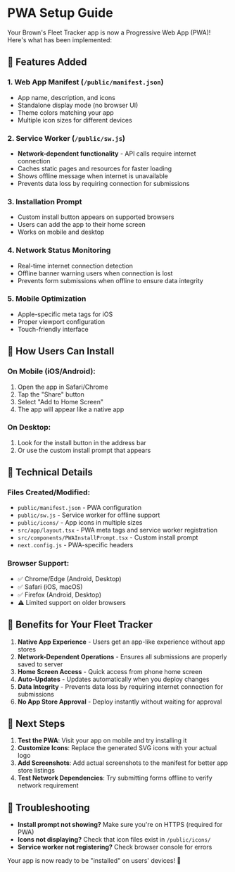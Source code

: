 # PWA Setup Guide

Your Brown's Fleet Tracker app is now a Progressive Web App (PWA)! Here's what has been implemented:

## 🚀 Features Added

### 1. **Web App Manifest** (`/public/manifest.json`)
- App name, description, and icons
- Standalone display mode (no browser UI)
- Theme colors matching your app
- Multiple icon sizes for different devices

### 2. **Service Worker** (`/public/sw.js`)
- **Network-dependent functionality** - API calls require internet connection
- Caches static pages and resources for faster loading
- Shows offline message when internet is unavailable
- Prevents data loss by requiring connection for submissions

### 3. **Installation Prompt**
- Custom install button appears on supported browsers
- Users can add the app to their home screen
- Works on mobile and desktop

### 4. **Network Status Monitoring**
- Real-time internet connection detection
- Offline banner warning users when connection is lost
- Prevents form submissions when offline to ensure data integrity

### 5. **Mobile Optimization**
- Apple-specific meta tags for iOS
- Proper viewport configuration
- Touch-friendly interface

## 📱 How Users Can Install

### On Mobile (iOS/Android):
1. Open the app in Safari/Chrome
2. Tap the "Share" button
3. Select "Add to Home Screen"
4. The app will appear like a native app

### On Desktop:
1. Look for the install button in the address bar
2. Or use the custom install prompt that appears

## 🔧 Technical Details

### Files Created/Modified:
- `public/manifest.json` - PWA configuration
- `public/sw.js` - Service worker for offline support
- `public/icons/` - App icons in multiple sizes
- `src/app/layout.tsx` - PWA meta tags and service worker registration
- `src/components/PWAInstallPrompt.tsx` - Custom install prompt
- `next.config.js` - PWA-specific headers

### Browser Support:
- ✅ Chrome/Edge (Android, Desktop)
- ✅ Safari (iOS, macOS)
- ✅ Firefox (Android, Desktop)
- ⚠️ Limited support on older browsers

## 🎯 Benefits for Your Fleet Tracker

1. **Native App Experience** - Users get an app-like experience without app stores
2. **Network-Dependent Operations** - Ensures all submissions are properly saved to server
3. **Home Screen Access** - Quick access from phone home screen
4. **Auto-Updates** - Updates automatically when you deploy changes
5. **Data Integrity** - Prevents data loss by requiring internet connection for submissions
6. **No App Store Approval** - Deploy instantly without waiting for approval

## 🔄 Next Steps

1. **Test the PWA**: Visit your app on mobile and try installing it
2. **Customize Icons**: Replace the generated SVG icons with your actual logo
3. **Add Screenshots**: Add actual screenshots to the manifest for better app store listings
4. **Test Network Dependencies**: Try submitting forms offline to verify network requirement

## 🐛 Troubleshooting

- **Install prompt not showing?** Make sure you're on HTTPS (required for PWA)
- **Icons not displaying?** Check that icon files exist in `/public/icons/`
- **Service worker not registering?** Check browser console for errors

Your app is now ready to be "installed" on users' devices! 🎉
